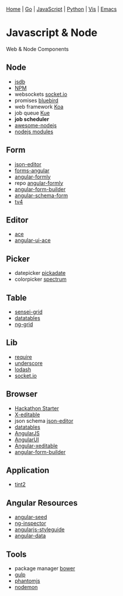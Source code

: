 
  [Home](https://github.com/mabotech/mabotree/blob/master/README.md)
| [Go](https://github.com/mabotech/mabotree/blob/master/go.md)
| [JavaScript](https://github.com/mabotech/mabotree/blob/master/js.md)
| [Python](https://github.com/mabotech/mabotree/blob/master/python.md)
| [Vis](https://github.com/mabotech/mabotree/blob/master/vis.md)
| [Emacs](https://github.com/mabotech/mabotree/blob/master/emacs_sc.md)

# Javascript & Node

Web & Node Components

## Node

- [jsdb](http://www.jsdb.io/)
- [NPM](https://www.npmjs.org/)
- websockets [socket.io](http://socket.io/)
- promises [bluebird](https://github.com/petkaantonov/bluebird)
- web framework [Koa](https://github.com/koajs/koa)
- job queue [Kue](https://github.com/LearnBoost/kue)
- **job scheduler** []()
- [awesome-nodejs](https://github.com/vndmtrx/awesome-nodejs)
- [nodejs modules](https://nodejsmodules.org/)

## Form
- [json-editor](https://github.com/jdorn/json-editor)
- [forms-angular](https://github.com/forms-angular/forms-angular)
- [angular-formly](http://nimbly.github.io/angular-formly/)
- repo [angular-formly](https://github.com/nimbly/angular-formly)
- [angular-form-builder](http://kelp404.github.io/angular-form-builder/)
- [angular-schema-form](https://github.com/Textalk/angular-schema-form)
- [tv4](https://github.com/geraintluff/tv4)

## Editor

- [ace](http://ajaxorg.github.io/ace/)
- [angular-ui-ace](https://github.com/angular-ui/ui-ace)


## Picker

- datepicker [pickadate](https://github.com/amsul/pickadate.js/)
- colorpicker [spectrum](http://bgrins.github.io/spectrum/)


## Table

- [sensei-grid](https://github.com/datazenit/sensei-grid)
- [datatables](http://datatables.net/)
- [ng-grid](http://angular-ui.github.io/ng-grid/)

## Lib

- [require](http://requirejs.org/)
- [underscore](http://underscorejs.org/)
- [lodash](http://lodash.com/)
- [socket.io](http://socket.io/)

## Browser

- [Hackathon Starter](https://github.com/sahat/hackathon-starter)
- [X-editable](http://vitalets.github.io/x-editable/)
- json schema [json-editor](https://github.com/jdorn/json-editor)
- [datatables](http://datatables.net/)
- [AngularJS](https://angularjs.org/)
- [AngularUI](http://angular-ui.github.io/)
- [Angular-xeditable](https://github.com/vitalets/angular-xeditable)
- [angular-form-builder](https://github.com/kelp404/angular-form-builder)

## Application

- [tint2](https://github.com/trueinteractions/tint2)

## Angular Resources

- [angular-seed](https://github.com/angular/angular-seed)
- [ng-inspector](http://ng-inspector.org/)
- [angularjs-styleguide](https://github.com/johnpapa/angularjs-styleguide)
- [angular-data](https://github.com/jmdobry/angular-data)


## Tools

- package manager [bower](http://bower.io/)
- [gulp](http://gulpjs.com/)
- [phantomjs](https://github.com/ariya/phantomjs)
- [nodemon](http://nodemon.io/)